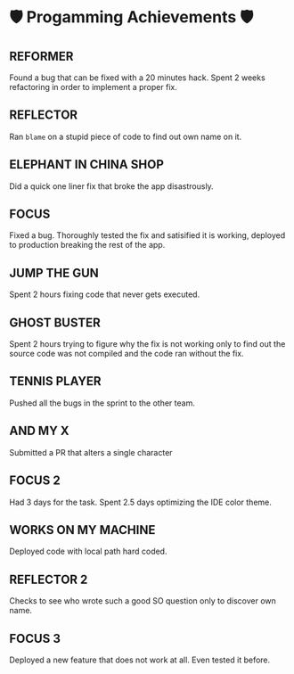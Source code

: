 # 🛡 Progamming Achievements 🛡

## REFORMER
Found a bug that can be fixed with a 20 minutes hack. Spent 2 weeks refactoring in order to implement a proper fix.

## REFLECTOR
Ran `blame` on a stupid piece of code to find out own name on it.

## ELEPHANT IN CHINA SHOP
Did a quick one liner fix that broke the app disastrously.

## FOCUS
Fixed a bug. Thoroughly tested the fix and satisified it is working, deployed to production breaking the rest of the app.

## JUMP THE GUN
Spent 2 hours fixing code that never gets executed.

## GHOST BUSTER
Spent 2 hours trying to figure why the fix is not working only to find out the source code was not compiled and the code ran without the fix.

## TENNIS PLAYER
Pushed all the bugs in the sprint to the other team.

## AND MY X
Submitted a PR that alters a single character

## FOCUS 2
Had 3 days for the task. Spent 2.5 days optimizing the IDE color theme.

## WORKS ON MY MACHINE
Deployed code with local path hard coded.

## REFLECTOR 2
Checks to see who wrote such a good SO question only to discover own name.

## FOCUS 3
Deployed a new feature that does not work at all. Even tested it before.
